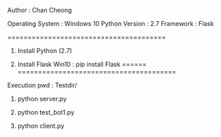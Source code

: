 Author : Chan Cheong

Operating System : Windows 10
Python Version : 2.7
Framework : Flask

=======================================

1. Install Python (2.7)

2. Install Flask
Win10 : pip install Flask
======
=======================================

Execution
pwd : Testdir/

1. python server.py

2. python test_bot1.py

3. python client.py